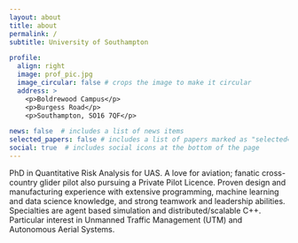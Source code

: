 ```yaml
---
layout: about
title: about
permalink: /
subtitle: University of Southampton

profile:
  align: right
  image: prof_pic.jpg
  image_circular: false # crops the image to make it circular
  address: >
    <p>Boldrewood Campus</p>
    <p>Burgess Road</p>
    <p>Southampton, SO16 7QF</p>

news: false  # includes a list of news items
selected_papers: false # includes a list of papers marked as "selected={true}"
social: true  # includes social icons at the bottom of the page
---
```


PhD in Quantitative Risk Analysis for UAS. A love for aviation; fanatic cross-country glider pilot also pursuing a Private Pilot Licence. Proven design and manufacturing experience with extensive programming, machine learning and data science knowledge, and strong teamwork and leadership abilities. Specialties are agent based simulation and distributed/scalable C++. Particular interest in Unmanned Traffic Management (UTM) and Autonomous Aerial Systems.
